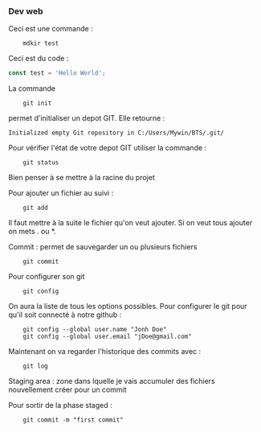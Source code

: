 ### Dev web

Ceci est une commande :
``` shell
    mdkir test
```

Ceci est du code : 
```javascript
const test = 'Hello World';
```

La commande 
```
    git init 
```
permet  d'initialiser un depot GIT. Elle retourne :
```
Initialized empty Git repository in C:/Users/Mywin/BTS/.git/
```

Pour vérifier l'état de votre depot GIT utiliser la commande : 
```
    git status
```
Bien penser à se mettre à la racine du projet

Pour ajouter un fichier au suivi : 
```
    git add 
```
Il faut mettre à la suite le fichier qu'on veut ajouter. Si on veut tous ajouter on mets . ou *.

Commit : permet de sauvegarder un ou plusieurs fichiers
```
    git commit 
```


Pour configurer son git 
```
    git config
```
On aura la liste de tous les options possibles. Pour configurer le git pour qu'il soit connecté à notre github :
```
    git config --global user.name "Jonh Doe"
    git config --global user.email "jDoe@gmail.com"
```

Maintenant on va regarder l'historique des commits avec :
```
    git log
```

Staging area : zone dans lquelle je vais accumuler des fichiers nouvellement créer pour un commit 

Pour sortir de la phase staged : 
```
    git commit -m "first commit"
```